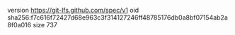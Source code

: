 version https://git-lfs.github.com/spec/v1
oid sha256:f7c616f72427d68e963c3f314127246ff48785176db0a8bf07154ab2a8f0a016
size 737
